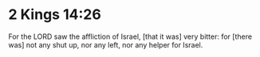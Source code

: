 # 2 Kings 14:26

For the LORD saw the affliction of Israel, [that it was] very bitter: for [there was] not any shut up, nor any left, nor any helper for Israel.